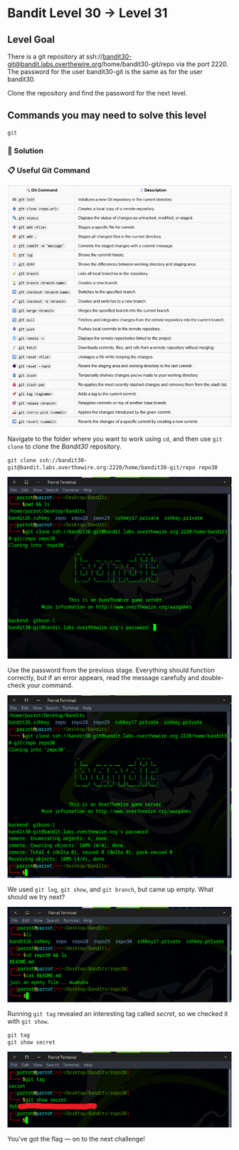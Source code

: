 # Bandit Level 30 → Level 31

## Level Goal

There is a git repository at ssh://bandit30-git@bandit.labs.overthewire.org/home/bandit30-git/repo via the port 2220. The password for the user bandit30-git is the same as for the user bandit30.

Clone the repository and find the password for the next level.

## Commands you may need to solve this level

    git


### 🔑 Solution

### 📋 Useful Git Command
![git](git.jpg)

Navigate to the folder where you want to work using `cd`, and then use `git clone` to clone the *Bandit30* repository.
```
git clone ssh://bandit30-git@bandit.labs.overthewire.org:2220/home/bandit30-git/repo repo30
```
![b30s1](b30s1.png)

Use the password from the previous stage. Everything should function correctly, but if an error appears, read the message carefully and double-check your command.

![b30s2](b30s2.png)

We used `git log`, `git show`, and `git branch`, but came up empty. What should we try next?

![b30s3](b30s3.png)

Running `git tag` revealed an interesting tag called *secret*, so we checked it with `git show`.
```
git tag
git show secret
```
![b30s4](b30s4.png)

You’ve got the flag — on to the next challenge!
